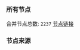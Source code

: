 ### 所有节点
合并节点总数: `2237`
[节点链接](https://raw.githubusercontent.com/rzhy1/11/master/sub/sub_merge_base64.txt)

### 节点来源